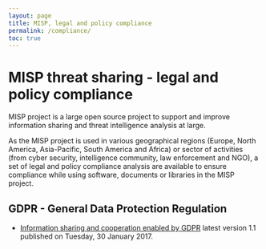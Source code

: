 ```yaml
---
layout: page
title: MISP, legal and policy compliance
permalink: /compliance/
toc: true
---
```


# MISP threat sharing - legal and policy compliance

MISP project is a large open source project to support and improve information sharing and threat intelligence analysis at large.

As the MISP project is used in various geographical regions (Europe, North America, Asia-Pacific, South America and Africa) or sector of activities (from cyber security, intelligence community, law enforcement and NGO), a set of legal and policy compliance analysis are available to ensure compliance while using software, documents or libraries in the MISP project.

## GDPR - General Data Protection Regulation

- [Information sharing and cooperation enabled by GDPR](/compliance/gdpr/information_sharing_and_cooperation_gdpr.html) latest version 1.1 published on Tuesday, 30 January 2017.

